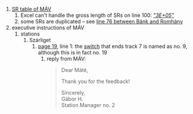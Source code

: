 1. [SR table of MÁV](..../data/02_converted/MÁV_2023-07-26_ASR.pdf)
   1. Excel can't handle the gross length of SRs on line 100: _["3E+05"](..../data/02_converted/MÁV_2023-07-26_ASR.pdf#page=92)_
   1. some SRs are duplicated – see [line 76 between Bánk and Romhány](..../data/02_converted/MÁV_2023-07-26_ASR.pdf#page=65)
1. executive instructions of MÁV
   1. stations
      1. Szárliget
         1. [page 19](https://web.archive.org/web/20240303020038/https://www.mavcsoport.hu/sites/default/files/upload/page/szarliget_0.pdf#page=19),
            line 1: the [switch](https://www.openstreetmap.org/node/4063852328) that ends track 7 is named as no. 9, although this is in fact no. 19
            1. reply from MÁV:
               > Dear Máté,
               > 
               > Thank you for the feedback!
               > 
               > Sincerely,<br>
               > Gábor H.<br>
               > Station Manager no. 2